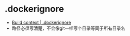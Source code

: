 # .dockerignore
- [Build context | .dockerignore](https://docs.docker.com/build/concepts/context/#dockerignore-files)
- 路径必须写清楚，不会像git一样写个目录等同于所有目录名